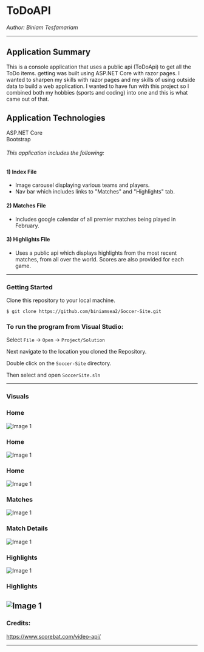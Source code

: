 # ToDoAPI

*Author: Biniam Tesfamariam*  

---

## Application Summary
This is a console application that uses a public api (ToDoApi) to get all the ToDo items. getting was built using ASP.NET Core with razor pages. I wanted to sharpen my skills with razor pages and my skills of using outside data to build a web application. I wanted to have fun with this project so I combined both my hobbies (sports and coding) into one and this is what came out of that. 

## Application Technologies
ASP.NET Core  
Bootstrap  

###### This application includes the following:  

#### 1) Index File  
- Image carousel displaying various teams and players.   
- Nav bar which includes links to "Matches" and "Highlights" tab.    
#### 2) Matches File  
- Includes google calendar of all premier matches being played in February.    
#### 3) Highlights File  
- Uses a public api which displays highlights from the most recent matches, from all over the world. Scores are also provided for each game.     

---

### Getting Started
Clone this repository to your local machine.

```
$ git clone https://github.com/biniamsea2/Soccer-Site.git
```

### To run the program from Visual Studio:
Select ```File``` -> ```Open``` -> ```Project/Solution```

Next navigate to the location you cloned the Repository.

Double click on the ```Soccer-Site``` directory.

Then select and open ```SoccerSite.sln```

---

### Visuals

### Home
![Image 1](https://github.com/biniamsea2/Soccer-Site/blob/master/Screenshot%20(100).png)
### Home
![Image 1](https://github.com/biniamsea2/Soccer-Site/blob/master/Screenshot%20(101).png)
### Home
![Image 1](https://github.com/biniamsea2/Soccer-Site/blob/master/Screenshot%20(102).png)
### Matches
![Image 1](https://github.com/biniamsea2/Soccer-Site/blob/master/Screenshot%20(103).png)
### Match Details
![Image 1](https://github.com/biniamsea2/Soccer-Site/blob/master/Screenshot%20(104).png)
### Highlights
![Image 1](https://github.com/biniamsea2/Soccer-Site/blob/master/Screenshot%20(105).png)
### Highlights
![Image 1](https://github.com/biniamsea2/Soccer-Site/blob/master/Screenshot%20(106).png)
---

### Credits:
https://www.scorebat.com/video-api/


------------------------------
